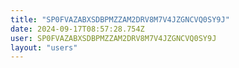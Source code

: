 ```yaml
---
title: "SP0FVAZABXSDBPMZZAM2DRV8M7V4JZGNCVQ0SY9J"
date: 2024-09-17T08:57:28.754Z
user: SP0FVAZABXSDBPMZZAM2DRV8M7V4JZGNCVQ0SY9J
layout: "users"
---
```

    